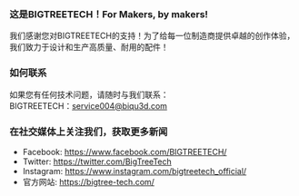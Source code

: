 ### 这是BIGTREETECH！For Makers, by makers!
我们感谢您对BIGTREETECH的支持！为了给每一位制造商提供卓越的创作体验，我们致力于设计和生产高质量、耐用的配件！

### 如何联系
如果您有任何技术问题，请随时与我们联系：<br/>
BIGTREETECH：service004@biqu3d.com

### 在社交媒体上关注我们，获取更多新闻
* Facebook: https://www.facebook.com/BIGTREETECH/
* Twitter: https://twitter.com/BigTreeTech
* Instagram: https://www.instagram.com/bigtreetech_official/
* 官方网站: https://bigtree-tech.com/
